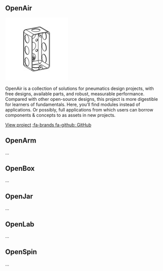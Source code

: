 ## OpenAir

![OpenAir Project](/images/openBox.png ':class=image-border-rounded')

OpenAir is a collection of solutions for pneumatics design projects, with free designs, available parts, and robust, measurable performance. Compared with other open-source designs, this project is more digestible for learners of fundamentals. Here, you’ll find modules instead of applications. Or possibly, full applications from which users can borrow components & concepts to as assets in new projects.

[View project](https://bit.ly/openairproject ':class=button')
[:fa-brands fa-github: GitHub](https://github.com/davidmalawey/openAirs ':class=button-secondary')

## OpenArm

...

## OpenBox

...

## OpenJar

...

## OpenLab

...

## OpenSpin

...

